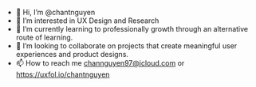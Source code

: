 - 👋 Hi, I’m @chantnguyen
- 👀 I’m interested in UX Design and Research
- 🌱 I’m currently learning to professionally growth through an alternative route of learning.
- 💞️ I’m looking to collaborate on projects that create meaningful user experiences and product designs.
- 📫 How to reach me channguyen97@icloud.com or https://uxfol.io/chantnguyen
<!---
chantnguyen/chantnguyen is a ✨ special ✨ repository because its `README.md` (this file) appears on your GitHub profile.
You can click the Preview link to take a look at your changes.
--->
